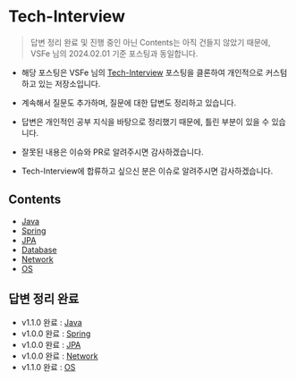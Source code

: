 # Tech-Interview

> 답변 정리 완료 및 진행 중인 아닌 Contents는 아직 건들지 않았기 때문에, VSFe 님의 2024.02.01 기준 포스팅과 동일합니다.
 
- 해당 포스팅은 VSFe 님의 [Tech-Interview](https://github.com/VSFe/Tech-Interview) 포스팅을 클론하여 개인적으로 커스텀하고 있는 저장소입니다.
- 계속해서 질문도 추가하며, 질문에 대한 답변도 정리하고 있습니다.

- 답변은 개인적인 공부 지식을 바탕으로 정리했기 때문에, 틀린 부분이 있을 수 있습니다.
- 잘못된 내용은 이슈와 PR로 알려주시면 감사하겠습니다.

- Tech-Interview에 합류하고 싶으신 분은 이슈로 알려주시면 감사하겠습니다.

## Contents

- [Java](https://github.com/HyuckJuneHong/Tech-Interview/blob/main/01-JAVA.md)
- [Spring](https://github.com/HyuckJuneHong/Tech-Interview/blob/main/02-SPRING.md)
- [JPA](https://github.com/HyuckJuneHong/Tech-Interview/blob/main/03-JPA.md)
- [Database](https://github.com/HyuckJuneHong/Tech-Interview/blob/main/04-DATABASE.md)
- [Network](https://github.com/HyuckJuneHong/Tech-Interview/blob/main/05-NETWORK.md)
- [OS](https://github.com/HyuckJuneHong/Tech-Interview/blob/main/06-OS.md)

## 답변 정리 완료

- v1.1.0 완료 : [Java](https://github.com/HyuckJuneHong/Tech-Interview/blob/main/01-JAVA.md)
- v1.0.0 완료 : [Spring](https://github.com/HyuckJuneHong/Tech-Interview/blob/main/02-SPRING.md)
- v1.0.0 완료 : [JPA](https://github.com/HyuckJuneHong/Tech-Interview/blob/main/03-JPA.md)
- v1.0.0 완료 : [Network](https://github.com/HyuckJuneHong/Tech-Interview/blob/main/05-NETWORK.md)
- v1.1.0 완료 : [OS](https://github.com/HyuckJuneHong/Tech-Interview/blob/main/06-OS.md)
  
## 답변 정리 진행 중

- v1.2.0 진행 : [Java](https://github.com/HyuckJuneHong/Tech-Interview/blob/main/01-JAVA.md)
- v1.1.0 진행 : [Network](https://github.com/HyuckJuneHong/Tech-Interview/blob/main/05-NETWORK.md)
